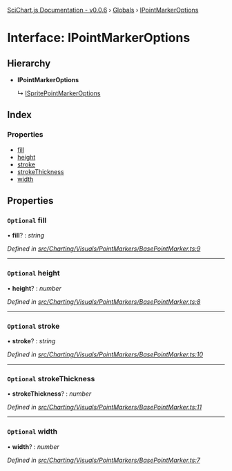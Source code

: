 [SciChart.js Documentation - v0.0.6](../README.md) › [Globals](../globals.md) › [IPointMarkerOptions](ipointmarkeroptions.md)

# Interface: IPointMarkerOptions

## Hierarchy

* **IPointMarkerOptions**

  ↳ [ISpritePointMarkerOptions](ispritepointmarkeroptions.md)

## Index

### Properties

* [fill](ipointmarkeroptions.md#optional-fill)
* [height](ipointmarkeroptions.md#optional-height)
* [stroke](ipointmarkeroptions.md#optional-stroke)
* [strokeThickness](ipointmarkeroptions.md#optional-strokethickness)
* [width](ipointmarkeroptions.md#optional-width)

## Properties

### `Optional` fill

• **fill**? : *string*

*Defined in [src/Charting/Visuals/PointMarkers/BasePointMarker.ts:9](https://github.com/ABTSoftware/SciChart.Dev/blob/272ab7fc7f/Web/src/SciChart/src/Charting/Visuals/PointMarkers/BasePointMarker.ts#L9)*

___

### `Optional` height

• **height**? : *number*

*Defined in [src/Charting/Visuals/PointMarkers/BasePointMarker.ts:8](https://github.com/ABTSoftware/SciChart.Dev/blob/272ab7fc7f/Web/src/SciChart/src/Charting/Visuals/PointMarkers/BasePointMarker.ts#L8)*

___

### `Optional` stroke

• **stroke**? : *string*

*Defined in [src/Charting/Visuals/PointMarkers/BasePointMarker.ts:10](https://github.com/ABTSoftware/SciChart.Dev/blob/272ab7fc7f/Web/src/SciChart/src/Charting/Visuals/PointMarkers/BasePointMarker.ts#L10)*

___

### `Optional` strokeThickness

• **strokeThickness**? : *number*

*Defined in [src/Charting/Visuals/PointMarkers/BasePointMarker.ts:11](https://github.com/ABTSoftware/SciChart.Dev/blob/272ab7fc7f/Web/src/SciChart/src/Charting/Visuals/PointMarkers/BasePointMarker.ts#L11)*

___

### `Optional` width

• **width**? : *number*

*Defined in [src/Charting/Visuals/PointMarkers/BasePointMarker.ts:7](https://github.com/ABTSoftware/SciChart.Dev/blob/272ab7fc7f/Web/src/SciChart/src/Charting/Visuals/PointMarkers/BasePointMarker.ts#L7)*
